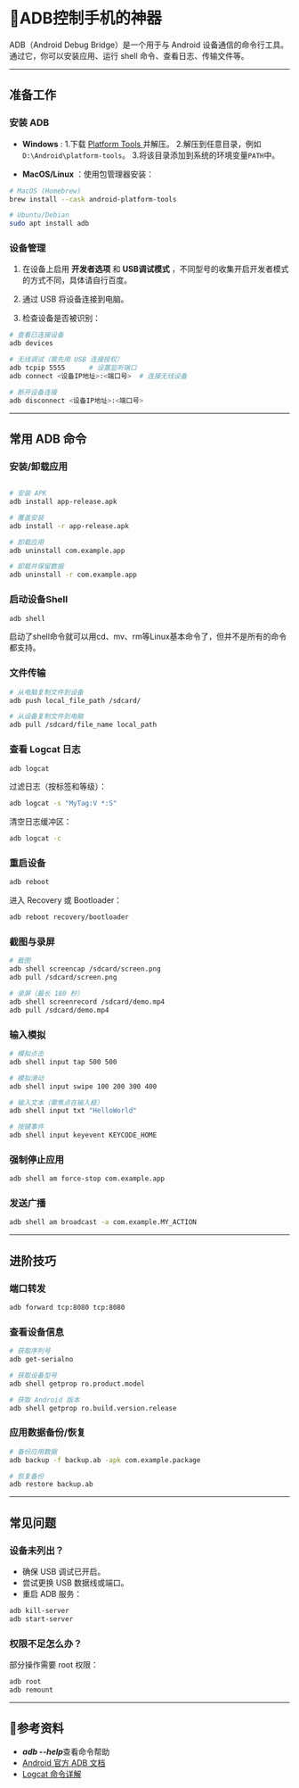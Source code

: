 # 🐯ADB控制手机的神器

ADB（Android Debug Bridge）是一个用于与 Android 设备通信的命令行工具。通过它，你可以安装应用、运行 shell 命令、查看日志、传输文件等。

------

## 准备工作

### 安装 ADB

- **Windows** : 
	1.下载 [Platform Tools ](https://developer.android.com/studio/releases/platform-tools)并解压。
	2.解压到任意目录，例如`D:\Android\platform-tools`。
	3.将该目录添加到系统的环境变量`PATH`中。
	
- **MacOS/Linux** ：使用包管理器安装：

```bash
# MacOS (Homebrew)
brew install --cask android-platform-tools

# Ubuntu/Debian
sudo apt install adb
```

### 设备管理

1. 在设备上启用 **开发者选项** 和 **USB调试模式** ，不同型号的收集开启开发者模式的方式不同，具体请自行百度。

2. 通过 USB 将设备连接到电脑。

3. 检查设备是否被识别：

```bash
# 查看已连接设备
adb devices

# 无线调试（需先用 USB 连接授权）
adb tcpip 5555      # 设置监听端口
adb connect <设备IP地址>:<端口号>  # 连接无线设备

# 断开设备连接
adb disconnect <设备IP地址>:<端口号>
```
------

## 常用 ADB 命令

### 安装/卸载应用

```bash

# 安装 APK
adb install app-release.apk

# 覆盖安装
adb install -r app-release.apk

# 卸载应用
adb uninstall com.example.app

# 卸载并保留数据
adb uninstall -r com.example.app
```

### 启动设备Shell

```bash
adb shell
```

启动了shell命令就可以用cd、mv、rm等Linux基本命令了，但并不是所有的命令都支持。

### 文件传输

```bash
# 从电脑复制文件到设备
adb push local_file_path /sdcard/

# 从设备复制文件到电脑
adb pull /sdcard/file_name local_path
```

### 查看 Logcat 日志

```bash
adb logcat
```

过滤日志（按标签和等级）：
```bash
adb logcat -s "MyTag:V *:S"
```

清空日志缓冲区：
```bash
adb logcat -c
```

### 重启设备

```bash
adb reboot
```

进入 Recovery 或 Bootloader：

```bash
adb reboot recovery/bootloader
```

### 截图与录屏

```bash
# 截图
adb shell screencap /sdcard/screen.png
adb pull /sdcard/screen.png

# 录屏（最长 180 秒）
adb shell screenrecord /sdcard/demo.mp4
adb pull /sdcard/demo.mp4
```

### 输入模拟

```bash
# 模拟点击
adb shell input tap 500 500

# 模拟滑动
adb shell input swipe 100 200 300 400

# 输入文本（需焦点在输入框）
adb shell input txt "HelloWorld"

# 按键事件
adb shell input keyevent KEYCODE_HOME
```

### 强制停止应用

```bash
adb shell am force-stop com.example.app
```

### 发送广播

```bash
adb shell am broadcast -a com.example.MY_ACTION
```

------

## 进阶技巧

### 端口转发

```bash
adb forward tcp:8080 tcp:8080
```

### 查看设备信息

```bash
# 获取序列号
adb get-serialno

# 获取设备型号
adb shell getprop ro.product.model

# 获取 Android 版本
adb shell getprop ro.build.version.release
```

### 应用数据备份/恢复
```bash
# 备份应用数据
adb backup -f backup.ab -apk com.example.package

# 恢复备份
adb restore backup.ab
```

------

## 常见问题

### 设备未列出？

- 确保 USB 调试已开启。
- 尝试更换 USB 数据线或端口。
- 重启 ADB 服务：
```bash
adb kill-server
adb start-server
```

### 权限不足怎么办？

部分操作需要 root 权限：

```bash
adb root
adb remount
```

------

## 📘参考资料

- ***adb --help***查看命令帮助
- [Android 官方 ADB 文档](https://developer.android.com/studio/command-line/adb)
- [Logcat 命令详解](https://developer.android.com/studio/command-line/logcat)

